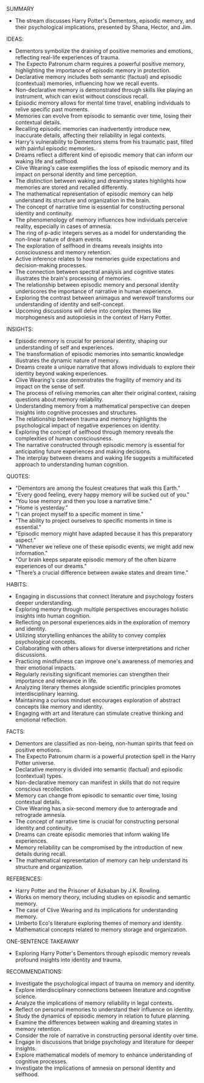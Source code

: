 SUMMARY
- The stream discusses Harry Potter's Dementors, episodic memory, and their psychological implications, presented by Shana, Hector, and Jim.

IDEAS:
- Dementors symbolize the draining of positive memories and emotions, reflecting real-life experiences of trauma.
- The Expecto Patronum charm requires a powerful positive memory, highlighting the importance of episodic memory in protection.
- Declarative memory includes both semantic (factual) and episodic (contextual) memories, influencing how we recall events.
- Non-declarative memory is demonstrated through skills like playing an instrument, which can exist without conscious recall.
- Episodic memory allows for mental time travel, enabling individuals to relive specific past moments.
- Memories can evolve from episodic to semantic over time, losing their contextual details.
- Recalling episodic memories can inadvertently introduce new, inaccurate details, affecting their reliability in legal contexts.
- Harry's vulnerability to Dementors stems from his traumatic past, filled with painful episodic memories.
- Dreams reflect a different kind of episodic memory that can inform our waking life and selfhood.
- Clive Wearing's case exemplifies the loss of episodic memory and its impact on personal identity and time perception.
- The distinction between waking and dreaming states highlights how memories are stored and recalled differently.
- The mathematical representation of episodic memory can help understand its structure and organization in the brain.
- The concept of narrative time is essential for constructing personal identity and continuity.
- The phenomenology of memory influences how individuals perceive reality, especially in cases of amnesia.
- The ring of p-adic integers serves as a model for understanding the non-linear nature of dream events.
- The exploration of selfhood in dreams reveals insights into consciousness and memory retention.
- Active inference relates to how memories guide expectations and decision-making processes.
- The connection between spectral analysis and cognitive states illustrates the brain's processing of memories.
- The relationship between episodic memory and personal identity underscores the importance of narrative in human experience.
- Exploring the contrast between animagus and werewolf transforms our understanding of identity and self-concept.
- Upcoming discussions will delve into complex themes like morphogenesis and autopoiesis in the context of Harry Potter.

INSIGHTS:
- Episodic memory is crucial for personal identity, shaping our understanding of self and experiences.
- The transformation of episodic memories into semantic knowledge illustrates the dynamic nature of memory.
- Dreams create a unique narrative that allows individuals to explore their identity beyond waking experiences.
- Clive Wearing's case demonstrates the fragility of memory and its impact on the sense of self.
- The process of reliving memories can alter their original context, raising questions about memory reliability.
- Understanding memory from a mathematical perspective can deepen insights into cognitive processes and structures.
- The relationship between trauma and memory highlights the psychological impact of negative experiences on identity.
- Exploring the concept of selfhood through memory reveals the complexities of human consciousness.
- The narrative constructed through episodic memory is essential for anticipating future experiences and making decisions.
- The interplay between dreams and waking life suggests a multifaceted approach to understanding human cognition.

QUOTES:
- "Dementors are among the foulest creatures that walk this Earth."
- "Every good feeling, every happy memory will be sucked out of you."
- "You lose memory and then you lose a narrative time."
- "Home is yesterday."
- "I can project myself to a specific moment in time."
- "The ability to project ourselves to specific moments in time is essential."
- "Episodic memory might have adapted because it has this preparatory aspect."
- "Whenever we relieve one of these episodic events, we might add new information."
- "Our brain keeps separate episodic memory of the often bizarre experiences of our dreams."
- "There’s a crucial difference between awake states and dream time."

HABITS:
- Engaging in discussions that connect literature and psychology fosters deeper understanding.
- Exploring memory through multiple perspectives encourages holistic insights into human cognition.
- Reflecting on personal experiences aids in the exploration of memory and identity.
- Utilizing storytelling enhances the ability to convey complex psychological concepts.
- Collaborating with others allows for diverse interpretations and richer discussions.
- Practicing mindfulness can improve one's awareness of memories and their emotional impacts.
- Regularly revisiting significant memories can strengthen their importance and relevance in life.
- Analyzing literary themes alongside scientific principles promotes interdisciplinary learning.
- Maintaining a curious mindset encourages exploration of abstract concepts like memory and identity.
- Engaging with art and literature can stimulate creative thinking and emotional reflection.

FACTS:
- Dementors are classified as non-being, non-human spirits that feed on positive emotions.
- The Expecto Patronum charm is a powerful protection spell in the Harry Potter universe.
- Declarative memory is divided into semantic (factual) and episodic (contextual) types.
- Non-declarative memory can manifest in skills that do not require conscious recollection.
- Memory can change from episodic to semantic over time, losing contextual details.
- Clive Wearing has a six-second memory due to anterograde and retrograde amnesia.
- The concept of narrative time is crucial for constructing personal identity and continuity.
- Dreams can create episodic memories that inform waking life experiences.
- Memory reliability can be compromised by the introduction of new details during recall.
- The mathematical representation of memory can help understand its structure and organization.

REFERENCES:
- Harry Potter and the Prisoner of Azkaban by J.K. Rowling.
- Works on memory theory, including studies on episodic and semantic memory.
- The case of Clive Wearing and its implications for understanding memory.
- Umberto Eco's literature exploring themes of memory and identity.
- Mathematical concepts related to memory storage and organization.

ONE-SENTENCE TAKEAWAY
- Exploring Harry Potter's Dementors through episodic memory reveals profound insights into identity and trauma.

RECOMMENDATIONS:
- Investigate the psychological impact of trauma on memory and identity.
- Explore interdisciplinary connections between literature and cognitive science.
- Analyze the implications of memory reliability in legal contexts.
- Reflect on personal memories to understand their influence on identity.
- Study the dynamics of episodic memory in relation to future planning.
- Examine the differences between waking and dreaming states in memory retention.
- Consider the role of narrative in constructing personal identity over time.
- Engage in discussions that bridge psychology and literature for deeper insights.
- Explore mathematical models of memory to enhance understanding of cognitive processes.
- Investigate the implications of amnesia on personal identity and selfhood.
